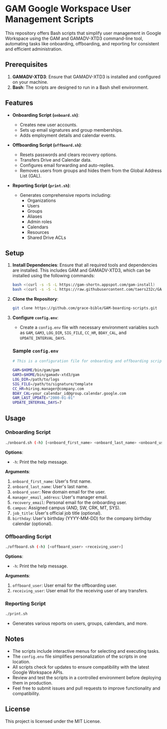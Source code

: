 # GAM Google Workspace User Management Scripts

This repository offers Bash scripts that simplify user management in Google Workspace using the GAM and GAMADV-XTD3 command-line tool, automating tasks like onboarding, offboarding, and reporting for consistent and efficient administration.

## Prerequisites

1. **GAMADV-XTD3**: Ensure that GAMADV-XTD3 is installed and configured on your machine.
2. **Bash**: The scripts are designed to run in a Bash shell environment.

## Features

- **Onboarding Script (`onboard.sh`)**:
  - Creates new user accounts.
  - Sets up email signatures and group memberships.
  - Adds employment details and calendar events.

- **Offboarding Script (`offboard.sh`)**:
  - Resets passwords and clears recovery options.
  - Transfers Drive and Calendar data.
  - Configures email forwarding and auto-replies.
  - Removes users from groups and hides them from the Global Address List (GAL).

- **Reporting Script (`print.sh`)**:
  - Generates comprehensive reports including:
    - Organizations
    - Users
    - Groups
    - Aliases
    - Admin roles
    - Calendars
    - Resources
    - Shared Drive ACLs

## Setup

1. **Install Dependencies**:
   Ensure that all required tools and dependencies are installed. This includes GAM and GAMADV-XTD3, which can be installed using the following commands:

   ```bash
   bash <(curl -s -S -L https://gam-shortn.appspot.com/gam-install)
   bash <(curl -s -S -L https://raw.githubusercontent.com/taers232c/GAMADV-XTD3/master/src/gam-install.sh)
   ```

2. **Clone the Repository**:

   ```bash
   git clone https://github.com/grace-bible/GAM-boarding-scripts.git
   ```

3. **Configure `config.env`**:

   - Create a `config.env` file with necessary environment variables such as `GAM`, `GAM3`, `LOG_DIR`, `SIG_FILE`, `CC_HR`, `BDAY_CAL`, and `UPDATE_INTERVAL_DAYS`.

   ### Sample `config.env`
   ```bash
   # This is a configuration file for onboarding and offboarding scripts

   GAM=$HOME/bin/gam/gam
   GAM3=$HOME/bin/gamadv-xtd3/gam
   LOG_DIR=/path/to/logs
   SIG_FILE=/path/to/signature/template
   CC_HR=hiring.manager@company.com
   BDAY_CAL=your_calendar_id@group.calendar.google.com
   GAM_LAST_UPDATE="2000-01-01"
   UPDATE_INTERVAL_DAYS=7
   ```

## Usage

### Onboarding Script
```bash
./onboard.sh (-h) [<onboard_first_name> <onboard_last_name> <onboard_user> <manager_email_address> <recovery_email> <campus> <job_title> <birthday>]
```

**Options**:
- `-h`: Print the help message.

**Arguments**:
1. `onboard_first_name`: User's first name.
2. `onboard_last_name`: User's last name.
3. `onboard_user`: New domain email for the user.
4. `manager_email_address`: User's manager email.
5. `recovery_email`: Personal email for the onboarding user.
6. `campus`: Assigned campus (AND, SW, CRK, MT, SYS).
7. `job_title`: User's official job title (optional).
8. `birthday`: User's birthday (YYYY-MM-DD) for the company birthday calendar (optional).

### Offboarding Script
```bash
./offboard.sh (-h) [<offboard_user> <receiving_user>]
```

**Options**:
- `-h`: Print the help message.

**Arguments**:
1. `offboard_user`: User email for the offboarding user.
2. `receiving_user`: User email for the receiving user of any transfers.

### Reporting Script
```bash
./print.sh
```
- Generates various reports on users, groups, calendars, and more.

## Notes
- The scripts include interactive menus for selecting and executing tasks.
- The `config.env` file simplifies personalization of the scripts in one location.
- All scripts check for updates to ensure compatibility with the latest Google Workspace APIs.
- Review and test the scripts in a controlled environment before deploying them in production.
- Feel free to submit issues and pull requests to improve functionality and compatibility.

## License
This project is licensed under the MIT License.